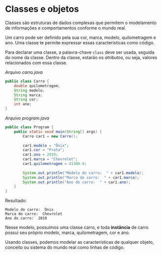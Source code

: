 # Classes e objetos

Classes são estruturas de dados complexas que permitem o modelamento de informações e comportamentos conforme o mundo real.

Um carro pode ser definido pela sua cor, marca, modelo, quilometragem e ano.
Uma classe te permite expressar essas características como código.

Para declarar uma classe, a palavra-chave `class` deve ser usada, seguida do nome da classe.
Dentro da classe, estarão os *atributos*, ou seja, valores relacionados com essa classe.

*Arquivo carro.java*
```java
public class Carro {
	double quilometragem;
	String modelo;
	String marca;
	String cor;
	int ano;
}
```

*Arquivo program.java*
```java
public class Program {
	public static void main(String[] args) {
		Carro car1 = new Carro();
		
		car1.modelo = "Ônix";
		car1.cor = "Prata";
		car1.ano = 2019;
		car1.marca = "Chevrolet";
		car1.quilometragem = 41300.4;
		
		System.out.println("Modelo do carro:  " + car1.modelo);
		System.out.println("Marca do carro:  " + car1.marca);
		System.out.println("Ano do carro:  " + car1.ano);
	}
}
```

Resultado:
```
Modelo do carro:  Ônix
Marca do carro:  Chevrolet
Ano do carro:  2019
```

Nesse modelo, possuímos uma classe carro, e toda **instância** de carro possui seu próprio modelo, marca, quilometragem, cor e ano.

Usando classes, podemos modelar as características de qualquer objeto, conceito ou sistema do mundo real como linhas de código.


